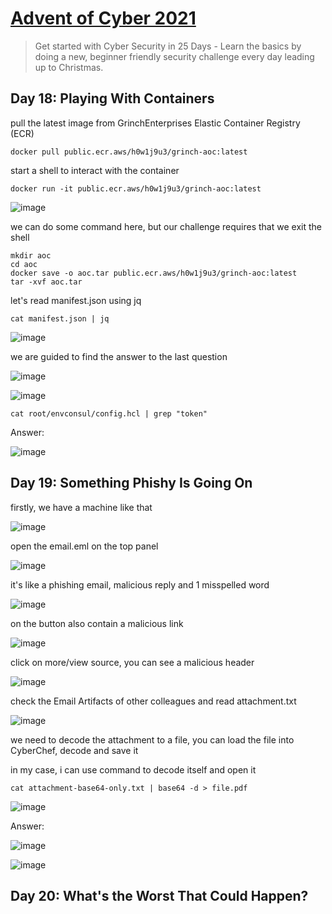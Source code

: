# [Advent of Cyber 2021](https://tryhackme.com/room/adventofcyber3)

> Get started with Cyber Security in 25 Days - Learn the basics by doing a new, beginner friendly security challenge every day leading up to Christmas.

## Day 18: Playing With Containers

pull the latest image from GrinchEnterprises Elastic Container Registry (ECR)

```
docker pull public.ecr.aws/h0w1j9u3/grinch-aoc:latest
```

start a shell to interact with the container

```
docker run -it public.ecr.aws/h0w1j9u3/grinch-aoc:latest
```

![image](https://github.com/lucthienphong1120/TryHackMe-CTF/assets/90561566/16a5c4a3-6a50-4bb6-8057-8f07772a302f)

we can do some command here, but our challenge requires that we exit the shell

```
mkdir aoc
cd aoc
docker save -o aoc.tar public.ecr.aws/h0w1j9u3/grinch-aoc:latest
tar -xvf aoc.tar
```

let's read manifest.json using jq

```
cat manifest.json | jq
```

![image](https://github.com/lucthienphong1120/TryHackMe-CTF/assets/90561566/4c065059-8fc2-4e5a-9a51-1dc238e0dce9)

we are guided to find the answer to the last question

![image](https://github.com/lucthienphong1120/TryHackMe-CTF/assets/90561566/2e43a97d-ae64-4b23-9538-613b45c49868)

![image](https://github.com/lucthienphong1120/TryHackMe-CTF/assets/90561566/fa6814c3-f1cb-4f17-a701-c13411d24c41)

```
cat root/envconsul/config.hcl | grep "token"
```

Answer:

![image](https://github.com/lucthienphong1120/TryHackMe-CTF/assets/90561566/b5518ee2-98f7-4706-9ef2-9e456aedafc6)

## Day 19: Something Phishy Is Going On

firstly, we have a machine like that

![image](https://github.com/lucthienphong1120/TryHackMe-CTF/assets/90561566/4d39aa52-05e7-4134-b5c9-14964d79c91f)

open the email.eml on the top panel

![image](https://github.com/lucthienphong1120/TryHackMe-CTF/assets/90561566/5876396b-2972-40ad-8b84-6919120eb910)

it's like a phishing email, malicious reply and 1 misspelled word

![image](https://github.com/lucthienphong1120/TryHackMe-CTF/assets/90561566/163fe0d3-6bdf-4868-bb20-8c8ba98dc457)

on the button also contain a malicious link

![image](https://github.com/lucthienphong1120/TryHackMe-CTF/assets/90561566/573af55f-bc26-4efd-92d0-cba1f66faa5e)

click on more/view source, you can see a malicious header

![image](https://github.com/lucthienphong1120/TryHackMe-CTF/assets/90561566/8c665635-7af2-4159-b88e-4897ffe5efaf)

check the Email Artifacts of other colleagues and read attachment.txt

![image](https://github.com/lucthienphong1120/TryHackMe-CTF/assets/90561566/3c326511-6c26-46ca-9971-e7e1515b2012)

we need to decode the attachment to a file, you can load the file into CyberChef, decode and save it

in my case, i can use command to decode itself and open it

```
cat attachment-base64-only.txt | base64 -d > file.pdf
```

![image](https://github.com/lucthienphong1120/TryHackMe-CTF/assets/90561566/4ef4de67-38a3-46c0-9e23-c823528114fa)

Answer:

![image](https://github.com/lucthienphong1120/TryHackMe-CTF/assets/90561566/f8ecc006-a1e4-45ec-a7ac-d1a33de13b62)

![image](https://github.com/lucthienphong1120/TryHackMe-CTF/assets/90561566/3646bb97-79ea-41c2-b2ad-91d80c244c58)

## Day 20: What's the Worst That Could Happen?





















































